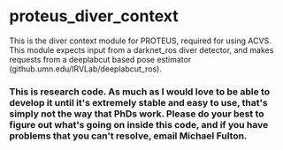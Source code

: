# proteus_diver_context

This is the diver context module for PROTEUS, required for using ACVS. This module expects input from a darknet_ros diver detector, and makes requests from a deeplabcut based pose estimator (github.umn.edu/IRVLab/deeplabcut_ros).

### This is research code. As much as I would love to be able to develop it until it's extremely stable and easy to use, that's simply not the way that PhDs work. Please do your best to figure out what's going on inside this code, and if you have problems that you can't resolve, email Michael Fulton.

